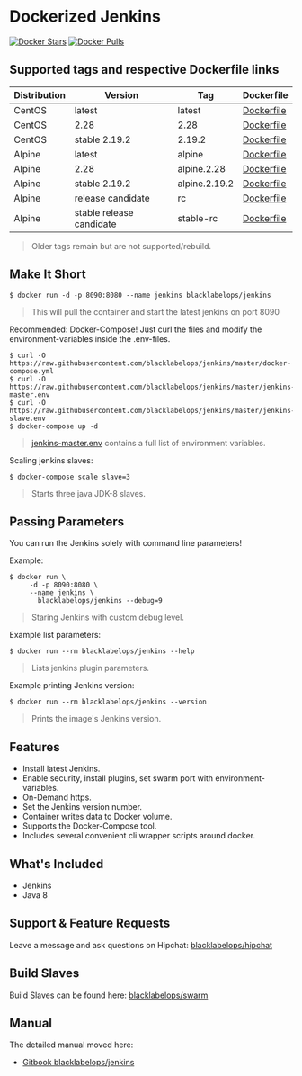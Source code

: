 # Dockerized Jenkins

[![Docker Stars](https://img.shields.io/docker/stars/blacklabelops/jenkins.svg)](https://hub.docker.com/r/blacklabelops/jenkins/) [![Docker Pulls](https://img.shields.io/docker/pulls/blacklabelops/jenkins.svg)](https://hub.docker.com/r/blacklabelops/jenkins/)

## Supported tags and respective Dockerfile links

| Distribution | Version      | Tag          | Dockerfile |
|--------------|--------------|--------------|------------|
| CentOS | latest | latest | [Dockerfile](https://github.com/blacklabelops/jenkins/blob/master/Dockerfile) |
| CentOS | 2.28 | 2.28 |  [Dockerfile](https://github.com/blacklabelops/jenkins/blob/master/Dockerfile) |
| CentOS | stable 2.19.2 | 2.19.2 |  [Dockerfile](https://github.com/blacklabelops/jenkins/blob/master/Dockerfile) |
| Alpine | latest | alpine | [Dockerfile](https://github.com/blacklabelops/jenkins/blob/master/DockerfileAlpine) |
| Alpine | 2.28 | alpine.2.28 | [Dockerfile](https://github.com/blacklabelops/jenkins/blob/master/DockerfileAlpine) |
| Alpine | stable 2.19.2 | alpine.2.19.2 | [Dockerfile](https://github.com/blacklabelops/jenkins/blob/master/DockerfileAlpine) |
| Alpine | release candidate | rc | [Dockerfile](https://github.com/blacklabelops/jenkins/blob/master/DockerfileAlpine) |
| Alpine | stable release candidate | stable-rc | [Dockerfile](https://github.com/blacklabelops/jenkins/blob/master/DockerfileAlpine) |

> Older tags remain but are not supported/rebuild.

## Make It Short

~~~~
$ docker run -d -p 8090:8080 --name jenkins blacklabelops/jenkins
~~~~

> This will pull the container and start the latest jenkins on port 8090

Recommended: Docker-Compose! Just curl the files and modify the environment-variables inside
the .env-files.

~~~~
$ curl -O https://raw.githubusercontent.com/blacklabelops/jenkins/master/docker-compose.yml
$ curl -O https://raw.githubusercontent.com/blacklabelops/jenkins/master/jenkins-master.env
$ curl -O https://raw.githubusercontent.com/blacklabelops/jenkins/master/jenkins-slave.env
$ docker-compose up -d
~~~~

> [jenkins-master.env](https://github.com/blacklabelops/jenkins/blob/master/jenkins-master.env) contains a full list of environment variables.

Scaling jenkins slaves:

~~~~
$ docker-compose scale slave=3
~~~~

> Starts three java JDK-8 slaves.

## Passing Parameters

You can run the Jenkins solely with command line parameters!

Example:

~~~~
$ docker run \
     -d -p 8090:8080 \
     --name jenkins \
	   blacklabelops/jenkins --debug=9
~~~~

> Staring Jenkins with custom debug level.

Example list parameters:

~~~~
$ docker run --rm blacklabelops/jenkins --help
~~~~

> Lists jenkins plugin parameters.

Example printing Jenkins version:

~~~~
$ docker run --rm blacklabelops/jenkins --version
~~~~

> Prints the image's Jenkins version.

## Features

* Install latest Jenkins.
* Enable security, install plugins, set swarm port with environment-variables.
* On-Demand https.
* Set the Jenkins version number.
* Container writes data to Docker volume.
* Supports the Docker-Compose tool.
* Includes several convenient cli wrapper scripts around docker.

## What's Included

* Jenkins
* Java 8

## Support & Feature Requests

Leave a message and ask questions on Hipchat: [blacklabelops/hipchat](https://www.hipchat.com/geogBFvEM)

## Build Slaves

Build Slaves can be found here: [blacklabelops/swarm](https://github.com/blacklabelops/swarm)

## Manual

The detailed manual moved here:

* [Gitbook blacklabelops/jenkins](https://www.gitbook.com/book/blacklabelops/jenkins)

